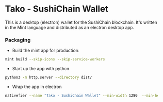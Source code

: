 # Tako - SushiChain Wallet

This is a desktop (electron) wallet for the SushiChain blockchain. It's written in the Mint language and distributed as an electron desktop app.

### Packaging

- Build the mint app for production:

```bash
mint build --skip-icons --skip-service-workers
```

- Start up the app with python

```bash
python3 -m http.server --directory dist/
```

- Wrap the app in electron

```bash
nativefier --name "Tako - SushiChain Wallet" --min-width 1280  --min-height 600 --disable-context-menu --disable-dev-tools "http://0.0.0.0:8000"
```

